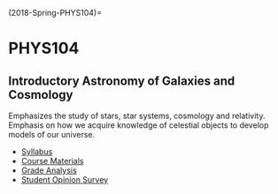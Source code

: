 (2018-Spring-PHYS104)=
# PHYS104 

## Introductory Astronomy of Galaxies and Cosmology

Emphasizes the study of stars, star systems, cosmology and relativity. Emphasis on how we acquire knowledge of celestial objects to develop models of our universe.

- [Syllabus](2018-Spring-PHYS104-Syllabus)
- [Course Materials](2018-Spring-PHYS104-Course-Materials)
- [Grade Analysis](2018-Spring-PHYS104-Grade-Analysis)
- [Student Opinion Survey](2018-Spring-PHYS104-SOS)